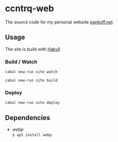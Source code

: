 # ccntrq-web

The source code for my personal website [pankoff.net](https://pankoff.net)


## Usage

The site is build with [Hakyll](https://jaspervdj.be/hakyll/)


### Build / Watch


```
cabal new-run site watch
```

```
cabal new-run site build
```

### Deploy

```
cabal new-run site deploy
```


## Dependencies


- *webp* <br/>
  `$ apt install webp`
